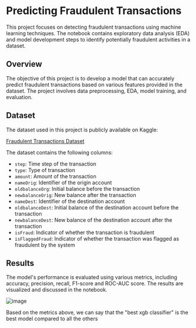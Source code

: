 # Predicting Fraudulent Transactions

This project focuses on detecting fraudulent transactions using machine learning techniques. The notebook contains exploratory data analysis (EDA) and model development steps to identify potentially fraudulent activities in a dataset.


## Overview

The objective of this project is to develop a model that can accurately predict fraudulent transactions based on various features provided in the dataset. The project involves data preprocessing, EDA, model training, and evaluation.

## Dataset

The dataset used in this project is publicly available on Kaggle:

[Fraudulent Transactions Dataset](https://www.kaggle.com/datasets/venkateshblks/fraudulent-transactions)

The dataset contains the following columns:

- `step`: Time step of the transaction
- `type`: Type of transaction
- `amount`: Amount of the transaction
- `nameOrig`: Identifier of the origin account
- `oldbalanceOrg`: Initial balance before the transaction
- `newbalanceOrig`: New balance after the transaction
- `nameDest`: Identifier of the destination account
- `oldbalanceDest`: Initial balance of the destination account before the transaction
- `newbalanceDest`: New balance of the destination account after the transaction
- `isFraud`: Indicator of whether the transaction is fraudulent
- `isFlaggedFraud`: Indicator of whether the transaction was flagged as fraudulent by the system

## Results

The model's performance is evaluated using various metrics, including accuracy, precision, recall, F1-score and ROC-AUC score. The results are visualized and discussed in the notebook.

![image](https://github.com/user-attachments/assets/6a347065-b136-4e5b-84ad-56673189a8d1)

Based on the metrics above, we can say that the "best xgb classifier" is the best model compared to all the others

